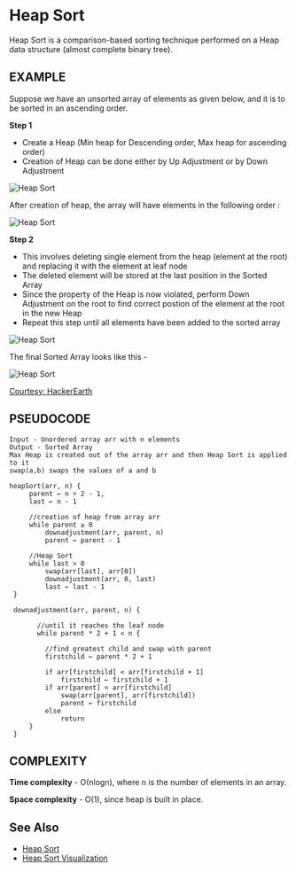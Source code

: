 # Heap Sort

Heap Sort is a comparison-based sorting technique performed on a Heap data structure (almost complete binary tree).

## EXAMPLE

Suppose we have an unsorted array of elements as given below, and it is to be sorted in an ascending order. 

**Step 1**

- Create a Heap (Min heap for Descending order, Max heap for ascending order)
- Creation of Heap can be done either by Up Adjustment or by Down Adjustment

![Heap Sort](https://he-s3.s3.amazonaws.com/media/uploads/c9fa843.png)

After creation of heap, the array will have elements in the following order :

![Heap Sort](https://he-s3.s3.amazonaws.com/media/uploads/dbe3d72.png)

**Step 2**
- This involves deleting single element from the heap (element at the root) and replacing it with the element at leaf node
- The deleted element will be stored at the last position in the Sorted Array
- Since the property of the Heap is now violated, perform Down Adjustment on the root to find correct postion of the element at the root in the new Heap
- Repeat this step until all elements have been added to the sorted array

![Heap Sort](https://he-s3.s3.amazonaws.com/media/uploads/e9d6f12.png)

The final Sorted Array looks like this -

![Heap Sort](https://he-s3.s3.amazonaws.com/media/uploads/e0a7b19.png)

[Courtesy: HackerEarth](https://www.hackerearth.com/practice/algorithms/sorting/heap-sort/tutorial/)


## PSEUDOCODE

```
Input - Unordered array arr with n elements
Output - Sorted Array
Max Heap is created out of the array arr and then Heap Sort is applied to it 
swap(a,b) swaps the values of a and b

heapSort(arr, n) {
     parent ← n ÷ 2 - 1,
     last ← n - 1
           
     //creation of heap from array arr
     while parent ≥ 0
         downadjustment(arr, parent, n)
         parent ← parent - 1

     //Heap Sort
     while last > 0
         swap(arr[last], arr[0])
         downadjustment(arr, 0, last)
         last ← last - 1
 }
 
 downadjustment(arr, parent, n) {
     
       //until it reaches the leaf node
       while parent * 2 + 1 < n {
       
         //find greatest child and swap with parent
         firstchild ← parent * 2 + 1
         
         if arr[firstchild] < arr[firstchild + 1]
             firstchild ← firstchild + 1
         if arr[parent] < arr[firstchild]
             swap(arr[parent], arr[firstchild])
             parent ← firstchild
         else
             return
     }
 }

```

## COMPLEXITY

**Time complexity**  - О(nlogn), where n is the number of elements in an array. 

**Space complexity**  - О(1), since heap is built in place. 

## See Also 

- [Heap Sort](https://www.geeksforgeeks.org/heap-sort/)
- [Heap Sort Visualization](https://www.cs.usfca.edu/~galles/visualization/HeapSort.html)
